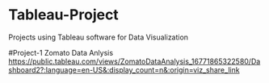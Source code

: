 # Tableau-Project
Projects using Tableau software for Data Visualization 

#Project-1 Zomato Data Anlysis
https://public.tableau.com/views/ZomatoDataAnalysis_16771865322580/Dashboard2?:language=en-US&:display_count=n&:origin=viz_share_link

